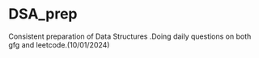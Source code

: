 # DSA_prep
Consistent preparation of Data Structures .Doing daily questions on both gfg and leetcode.(10/01/2024)
